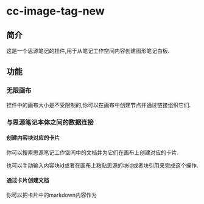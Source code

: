 # cc-image-tag-new

## 简介

这是一个思源笔记的挂件,用于从笔记工作空间内容创建图形笔记白板.

## 功能

### 无限画布

挂件中的画布大小是不受限制的,你可以在画布中创建节点并通过链接组织它们.

### 与思源笔记本体之间的数据连接

#### 创建内容块对应的卡片

你可以搜索思源笔记工作空间中的文档并为它们在画布上创建对应的卡片.

也可以手动输入内容块id或者在画布上粘贴思源的块id或者块引用来完成这个操作.

#### 通过卡片创建文档

你可以把卡片中的markdown内容作为
